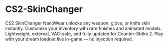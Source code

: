# CS2-SkinChanger
CS2 SkinChanger NanoWear unlocks any weapon, glove, or knife skin instantly. Customize your inventory with rare finishes and animated models. Lightweight, external, VAC-safe, and fully updated for Counter-Strike 2. Play with your dream loadout live in-game — no injection required.
